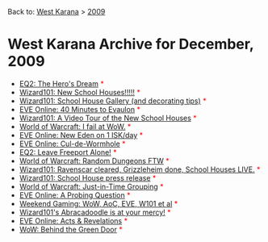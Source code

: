 Back to: [West Karana](/posts/westkarana.md) > [2009](/posts/2009/westkarana.md)
# West Karana Archive for December, 2009

* [EQ2: The Hero's Dream](4460.md) <span style="color:red;">*</span>
* [Wizard101: New School Houses!!!!!](4467.md) <span style="color:red;">*</span>
* [Wizard101: School House Gallery (and decorating tips)](4469.md) <span style="color:red;">*</span>
* [EVE Online: 40 Minutes to Evaulon](4465.md) <span style="color:red;">*</span>
* [Wizard101: A Video Tour of the New School Houses](4495.md) <span style="color:red;">*</span>
* [World of Warcraft: I fail at WoW.](4499.md) <span style="color:red;">*</span>
* [EVE Online: New Eden on 1 ISK/day](4503.md) <span style="color:red;">*</span>
* [EVE Online: Cul-de-Wormhole](4506.md) <span style="color:red;">*</span>
* [EQ2: Leave Freeport Alone!](4512.md) <span style="color:red;">*</span>
* [World of Warcraft: Random Dungeons FTW](4517.md) <span style="color:red;">*</span>
* [Wizard101: Ravenscar cleared, Grizzleheim done, School Houses LIVE.](4520.md) <span style="color:red;">*</span>
* [Wizard101: School House press release](4525.md) <span style="color:red;">*</span>
* [World of Warcraft: Just-in-Time Grouping](4531.md) <span style="color:red;">*</span>
* [EVE Online: A Probing Question](4534.md) <span style="color:red;">*</span>
* [Weekend Gaming: WoW, AoC, EVE, W101 et al](4543.md) <span style="color:red;">*</span>
* [Wizard101's Abracadoodle is at your mercy!](4549.md) <span style="color:red;">*</span>
* [EVE Online: Acts & Revelations](4554.md) <span style="color:red;">*</span>
* [WoW: Behind the Green Door](4559.md) <span style="color:red;">*</span>

